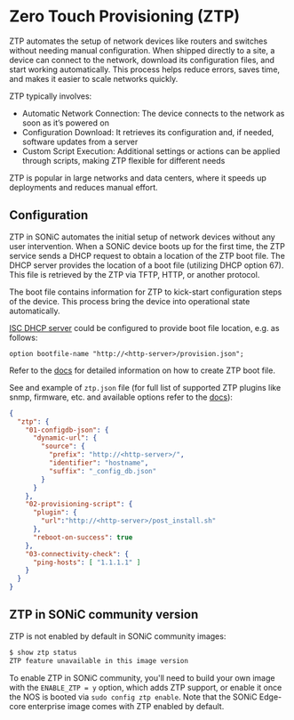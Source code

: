 # Zero Touch Provisioning (ZTP)

ZTP automates the setup of network devices like routers and switches without needing manual configuration.
When shipped directly to a site, a device can connect to the network, download its configuration files,
and start working automatically. This process helps reduce errors, saves time, and makes it easier to
scale networks quickly.

ZTP typically involves:
- Automatic Network Connection: The device connects to the network as soon as it’s powered on
- Configuration Download: It retrieves its configuration and, if needed, software updates from a server
- Custom Script Execution: Additional settings or actions can be applied through scripts, making ZTP flexible for different needs

ZTP is popular in large networks and data centers, where it speeds up deployments and reduces manual effort.

## Configuration

ZTP in SONiC automates the initial setup of network devices without any user intervention. When a SONiC device boots up
for the first time, the ZTP service sends a DHCP request to obtain a location of the ZTP boot file.
The DHCP server provides the location of a boot file (utilizing DHCP option 67). This file is retrieved by the ZTP via TFTP,
HTTP, or another protocol.

The boot file contains information for ZTP to kick-start configuration steps of the device. This process bring the device
into operational state automatically.

[ISC DHCP server](https://github.com/opencomputeproject/onie/blob/master/contrib/isc-dhcpd/dhcpd.conf) could be configured to provide boot file location, e.g. as follows:

```text
option bootfile-name "http://<http-server>/provision.json";
```

Refer to the [docs](https://github.com/sonic-net/SONiC/blob/master/doc/ztp/ztp.md) for detailed information on how to
create ZTP boot file.

See and example of `ztp.json` file (for full list of supported ZTP plugins like snmp, firmware, etc. and available
options refer to the [docs](https://github.com/sonic-net/SONiC/blob/master/doc/ztp/ztp.md)):

```json
{
  "ztp": {
    "01-configdb-json": {
      "dynamic-url": {
        "source": {
          "prefix": "http://<http-server>/",
          "identifier": "hostname",
          "suffix": "_config_db.json"
        }
      }
    },
    "02-provisioning-script": {
      "plugin": {
        "url":"http://<http-server>/post_install.sh"
      },
      "reboot-on-success": true
    },
    "03-connectivity-check": {
      "ping-hosts": [ "1.1.1.1" ]
    }
  }
}
```

## ZTP in SONiC community version

ZTP is not enabled by default in SONiC community images:
```bash
$ show ztp status
ZTP feature unavailable in this image version
```

To enable ZTP in SONiC community, you'll need to build your own image with the `ENABLE_ZTP = y` option, which adds ZTP
support, or enable it  once the NOS is booted via `sudo config ztp enable`.
Note that the SONiC Edge-core enterprise image comes with ZTP enabled by default.
